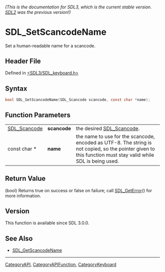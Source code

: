 ###### (This is the documentation for SDL3, which is the current stable version. [SDL2](https://wiki.libsdl.org/SDL2/) was the previous version!)
# SDL_SetScancodeName

Set a human-readable name for a scancode.

## Header File

Defined in [<SDL3/SDL_keyboard.h>](https://github.com/libsdl-org/SDL/blob/main/include/SDL3/SDL_keyboard.h)

## Syntax

```c
bool SDL_SetScancodeName(SDL_Scancode scancode, const char *name);
```

## Function Parameters

|                              |              |                                                                                                                                                              |
| ---------------------------- | ------------ | ------------------------------------------------------------------------------------------------------------------------------------------------------------ |
| [SDL_Scancode](SDL_Scancode) | **scancode** | the desired [SDL_Scancode](SDL_Scancode).                                                                                                                    |
| const char *                 | **name**     | the name to use for the scancode, encoded as UTF-8. The string is not copied, so the pointer given to this function must stay valid while SDL is being used. |

## Return Value

(bool) Returns true on success or false on failure; call
[SDL_GetError](SDL_GetError)() for more information.

## Version

This function is available since SDL 3.0.0.

## See Also

- [SDL_GetScancodeName](SDL_GetScancodeName)

----
[CategoryAPI](CategoryAPI), [CategoryAPIFunction](CategoryAPIFunction), [CategoryKeyboard](CategoryKeyboard)

